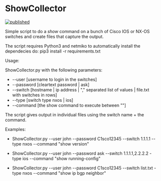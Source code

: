 # ShowCollector

[![published](https://static.production.devnetcloud.com/codeexchange/assets/images/devnet-published.svg)](https://developer.cisco.com/codeexchange/github/repo/dgancedo/ShowCollector)

Simple script to do a *show* command on a bunch of Cisco IOS or NX-OS switches and create files that capture the output.

The script requires Python3 and netmiko to automatically install the dependecies do: pip3 install -r requirements.txt

Usage:

ShowCollector.py with the following parameters:

* --user [username to login in the switches]
* --password [cleartext password | ask]
* --switch [hostname | ip address | "," separated list of values | file.txt with switches in rows]
* --type [switch type nxos | ios]
* --command [the show command to execute between ""]

The script gives output in individual files using the switch name + the command.

Examples:

* ShowCollector.py --user john --password C1sco12345 --switch 1.1.1.1 --type nxos --command "show version"

* ShowCollector.py --user john --password ask --switch 1.1.1.1,2.2.2.2 -type ios --command "show running-config"

* ShowCollector.py --user john --password C1sco12345 --switch list.txt -type nxos --command "show ip bgp neighbor"
